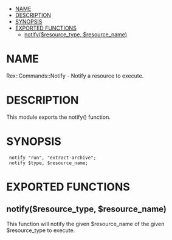 -   [NAME](#NAME)
-   [DESCRIPTION](#DESCRIPTION)
-   [SYNOPSIS](#SYNOPSIS)
-   [EXPORTED FUNCTIONS](#EXPORTED-FUNCTIONS)
    -   [notify($resource\_type, $resource\_name)](#notify-resource_type-resource_name-)

# NAME

Rex::Commands::Notify - Notify a resource to execute.

# DESCRIPTION

This module exports the notify() function.

# SYNOPSIS

     notify "run", "extract-archive";
     notify $type, $resource_name;

# EXPORTED FUNCTIONS

## notify($resource\_type, $resource\_name)

This function will notify the given $resource\_name of the given $resource\_type to execute.
